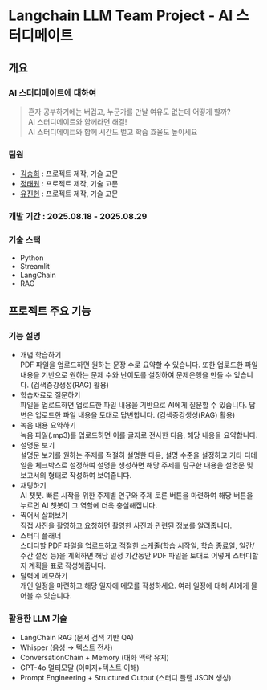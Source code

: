# Langchain LLM Team Project - AI 스터디메이트

## 개요

### AI 스터디메이트에 대하여

> 혼자 공부하기에는 버겁고, 누군가를 만날 여유도 없는데 어떻게 할까?  
AI 스터디메이트와 함께라면 해결!  
AI 스터디메이트와 함께 시간도 벌고 학습 효율도 높이세요
> 

### 팀원

- [김송희](https://github.com/songhee121) : 프로젝트 제작, 기술 고문
- [정태원](https://github.com/JungEH1) : 프로젝트 제작, 기술 고문
- [유진현](https://github.com/SiBaekLee) : 프로젝트 제작, 기술 고문

### 개발 기간 : 2025.08.18 - 2025.08.29

### 기술 스택

- Python
- Streamlit
- LangChain
- RAG

## 프로젝트 주요 기능

### 기능 설명

- 개념 학습하기  
PDF 파일을 업로드하면 원하는 문장 수로 요약할 수 있습니다. 또한 업로드한 파일 내용을 기반으로 원하는 문제 수와 난이도를 설정하여 문제은행을 만들 수 있습니다. (검색증강생성(RAG) 활용)
- 학습자료로 질문하기  
파일을 업로드하면 업로드한 파일 내용을 기반으로 AI에게 질문할 수 있습니다. 답변은 업로드한 파일 내용을 토대로 답변합니다. (검색증강생성(RAG) 활용)
- 녹음 내용 요약하기  
녹음 파일(.mp3)를 업로드하면 이를 글자로 전사한 다음, 해당 내용을 요약합니다.
- 설명문 보기  
설명문 보기를 원하는 주제를 적절히 설명한 다음, 설명 수준을 설정하고 기타 디테일을 체크박스로 설정하여 설명을 생성하면 해당 주제를 탐구한 내용을 설명문 및 보고서의 형태로 작성하여 보여줍니다.
- 채팅하기  
AI 챗봇. 빠른 시작을 위한 주제별 연구와 주제 토론 버튼을 마련하여 해당 버튼을 누르면 AI 챗봇이 그 역할에 더욱 충실해집니다.
- 찍어서 살펴보기  
직접 사진을 촬영하고 요청하면 촬영한 사진과 관련된 정보를 알려줍니다.
- 스터디 플래너  
스터디할 PDF 파일을 업로드하고 적절한 스케줄(학습 시작일, 학습 종료일, 일간/주간 설정 등)을 계획하면 해당 일정 기간동안 PDF 파일을 토대로 어떻게 스터디할 지 계획을 표로 작성해줍니다.
- 달력에 메모하기  
개인 일정을 마련하고 해당 일자에 메모를 작성하세요. 여러 일정에 대해 AI에게 물어볼 수 있습니다.

### 활용한 LLM 기술

- LangChain RAG (문서 검색 기반 QA)
- Whisper (음성 → 텍스트 전사)
- ConversationChain + Memory (대화 맥락 유지)
- GPT-4o 멀티모달 (이미지+텍스트 이해)
- Prompt Engineering + Structured Output (스터디 플랜 JSON 생성)
